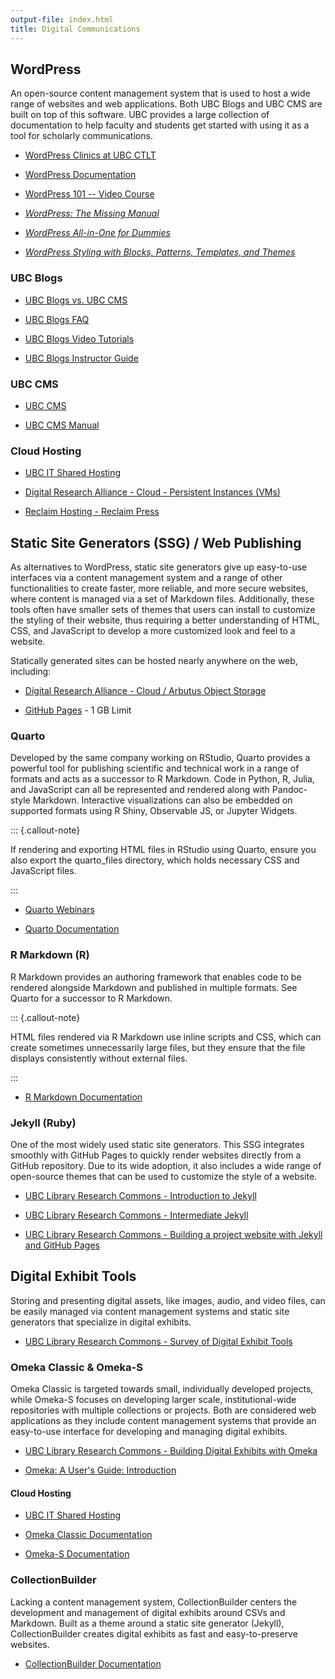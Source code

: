 ```yaml
---
output-file: index.html
title: Digital Communications
---
```


## WordPress

An open-source content management system that is used to host a wide range of
websites and web applications. Both UBC Blogs and UBC CMS are built on top of
this software. UBC provides a large collection of documentation to help faculty
and students get started with using it as a tool for scholarly communications.

- [WordPress Clinics at UBC CTLT](https://events.ctlt.ubc.ca/?s=wordpress)

- [WordPress Documentation](https://wordpress.org/documentation/)

- [WordPress 101 -- Video Course](https://go.exlibris.link/7mDvM1rZ)

- _[WordPress: The Missing Manual](https://go.exlibris.link/qfbFTbLz)_

- _[WordPress All-in-One for Dummies](https://go.exlibris.link/CH9cfmW0)_

- _[WordPress Styling with Blocks, Patterns, Templates, and Themes](https://go.exlibris.link/D34NjqgH)_

### UBC Blogs

- [UBC Blogs vs. UBC CMS](https://support.cms.ubc.ca/cms-manual/getting-started/differences-between-ubc-cms-and-ubc-blogs/)

- [UBC Blogs FAQ](https://blogs.ubc.ca/faq/)

- [UBC Blogs Video Tutorials](https://wiki.ubc.ca/UBC_Blogs_Screencasts)

- [UBC Blogs Instructor Guide](https://lthub.ubc.ca/guides/ubc-blogs-instructor-guide/)

### UBC CMS

- [UBC CMS](https://cms.ubc.ca/)

- [UBC CMS Manual](https://support.cms.ubc.ca/cms-manual/)

### Cloud Hosting

- [UBC IT Shared Hosting](https://it.ubc.ca/services/web-servers-storage/shared-web-hosting)

- [Digital Research Alliance - Cloud - Persistent Instances (VMs)](https://ubc-geography.github.io/computing-resources/cloud-computing/#persistent-instances)

- [Reclaim Hosting - Reclaim Press](https://reclaim.press/)

## Static Site Generators (SSG) / Web Publishing

As alternatives to WordPress, static site generators give up easy-to-use
interfaces via a content management system and a range of other functionalities
to create faster, more reliable, and more secure websites, where content is
managed via a set of Markdown files. Additionally, these tools often have
smaller sets of themes that users can install to customize the styling of their
website, thus requiring a better understanding of HTML, CSS, and JavaScript to
develop a more customized look and feel to a website.

Statically generated sites can be hosted nearly anywhere on the web, including:

- [Digital Research Alliance - Cloud / Arbutus Object Storage](https://docs.alliancecan.ca/wiki/Arbutus_object_storage)

- [GitHub Pages](https://docs.github.com/en/pages) - 1 GB Limit

### Quarto

Developed by the same company working on RStudio, Quarto provides a powerful
tool for publishing scientific and technical work in a range of formats and acts
as a successor to R Markdown. Code in Python, R, Julia, and JavaScript can all
be represented and rendered along with Pandoc-style Markdown. Interactive
visualizations can also be embedded on supported formats using R Shiny,
Observable JS, or Jupyter Widgets.

::: {.callout-note}

If rendering and exporting HTML files in RStudio using Quarto, ensure you also
export the quarto_files directory, which holds necessary CSS and JavaScript
files.

:::

- [Quarto Webinars](https://mint.westdri.ca/tools/wb_quarto.html)

- [Quarto Documentation](https://quarto.org/docs/guide/)

### R Markdown (R)

R Markdown provides an authoring framework that enables code to be rendered
alongside Markdown and published in multiple formats. See Quarto for a successor
to R Markdown.

::: {.callout-note}

HTML files rendered via R Markdown use inline scripts and CSS, which can create
sometimes unnecessarily large files, but they ensure that the file displays
consistently without external files.

:::

- [R Markdown Documentation](https://rmarkdown.rstudio.com/lesson-1.html)

### Jekyll (Ruby)

One of the most widely used static site generators. This SSG integrates smoothly
with GitHub Pages to quickly render websites directly from a GitHub repository.
Due to its wide adoption, it also includes a wide range of open-source themes
that can be used to customize the style of a website.

- [UBC Library Research Commons - Introduction to Jekyll](https://ubc-library-rc.github.io/intro-jekyll)

- [UBC Library Research Commons - Intermediate Jekyll](https://ubc-library-rc.github.io/intermediate-Jekyll/)

- [UBC Library Research Commons - Building a project website with Jekyll and GitHub Pages](https://ubc-library-rc.github.io/intro-project-sites/)

## Digital Exhibit Tools

Storing and presenting digital assets, like images, audio, and video files, can
be easily managed via content management systems and static site generators that
specialize in digital exhibits.

- [UBC Library Research Commons - Survey of Digital Exhibit Tools](https://ubc-library-rc.github.io/digital-exhibits-survey/)

### Omeka Classic & Omeka-S

Omeka Classic is targeted towards small, individually developed projects, while
Omeka-S focuses on developing larger scale, institutional-wide repositories with
multiple collections or projects. Both are considered web applications as they
include content management systems that provide an easy-to-use interface for
developing and managing digital exhibits.

- [UBC Library Research Commons - Building Digital Exhibits with Omeka](https://ubc-library-rc.github.io/intro-omeka/)

- [Omeka: A User's Guide: Introduction](https://guides.library.illinois.edu/omeka/intro)

#### Cloud Hosting

- [UBC IT Shared Hosting](https://it.ubc.ca/services/web-servers-storage/shared-web-hosting)

- [Omeka Classic Documentation](https://omeka.org/classic/docs/)

- [Omeka-S Documentation](https://omeka.org/s/docs/user-manual/)

### CollectionBuilder

Lacking a content management system, CollectionBuilder centers the development
and management of digital exhibits around CSVs and Markdown. Built as a theme
around a static site generator (Jekyll), CollectionBuilder creates digital
exhibits as fast and easy-to-preserve websites.

- [CollectionBuilder Documentation](https://collectionbuilder.github.io/cb-docs/)
